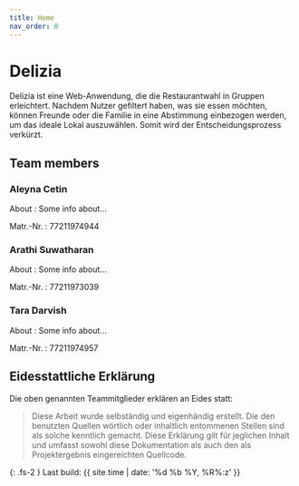 ```yaml
---
title: Home
nav_order: 0
---
```




# Delizia

Delizia ist eine Web-Anwendung, die die Restaurantwahl in Gruppen erleichtert. Nachdem Nutzer gefiltert haben, was sie essen möchten, können Freunde oder die Familie in eine Abstimmung einbezogen werden, um das ideale Lokal auszuwählen. Somit wird der Entscheidungsprozess verkürzt.

## Team members

### Aleyna Cetin

About
: Some info about...

Matr.-Nr.
: 77211974944

### Arathi Suwatharan

About
: Some info about...

Matr.-Nr.
: 77211973039


### Tara Darvish

About
: Some info about...

Matr.-Nr.
: 77211974957

## Eidesstattliche Erklärung

Die oben genannten Teammitglieder erklären an Eides statt:

> Diese Arbeit wurde selbständig und eigenhändig erstellt. Die den benutzten Quellen wörtlich oder inhaltlich entommenen Stellen sind als solche kenntlich gemacht. Diese Erklärung gilt für jeglichen Inhalt und umfasst sowohl diese Dokumentation als auch den als Projektergebnis eingereichten Quellcode.

{: .fs-2 }
Last build: {{ site.time | date: '%d %b %Y, %R%:z' }}